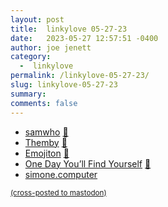 ```yaml
---
layout: post
title:  linkylove 05-27-23
date:   2023-05-27 12:57:51 -0400
author: joe jenett
category:
  -  linkylove
permalink: /linkylove-05-27-23/
slug: linkylove-05-27-23
summary: 
comments: false
---
```

<ul class="linkylove">
	<li><a title="samwho" href="https://samwho.dev/">samwho</a> <a href="https://pinboard.in/u:tscheer">📌</a></li>
	<li><a title="Themby" href="https://themby.neocities.org/">Themby</a> <a href="https://pinboard.in/u:veronique">📌</a></li>
	<li><a title="Emojiton" href="https://emojiton.com/">Emojiton</a> <a href="https://pinboard.in/u:roger">📌</a></li>
	<li><a title="One Day You’ll Find Yourself" href="https://www.onedayyoullfindyourself.com/">One Day You’ll Find Yourself</a> <a href="https://pinboard.in/u:pmigdal">📌</a></li>
	<li><a title="simone.computer" href="https://simone.computer/">simone.computer</a></li>
</ul>

<a href="https://brid.gy/publish/mastodon"><small>(cross-posted to mastodon)</small></a>